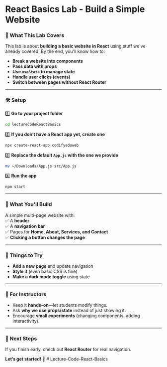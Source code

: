 # **React Basics Lab - Build a Simple Website**  

### **📌 What This Lab Covers**  
This lab is about **building a basic website in React** using stuff we've already covered. By the end, you'll know how to:  

- **Break a website into components**  
- **Pass data with props**  
- **Use `useState` to manage state**  
- **Handle user clicks (events)**  
- **Switch between pages without React Router**  

---

### **🛠️ Setup**  
1️⃣ **Go to your project folder**  
```bash
cd lectureCodeReactBasics
```  
2️⃣ **If you don’t have a React app yet, create one**  
```bash
npx create-react-app codifyeduweb
```  
3️⃣ **Replace the default `App.js` with the one we provide**  
```bash
mv ~/Downloads/App.js src/App.js
```  
4️⃣ **Run the app**  
```bash
npm start
```  

---

### **📝 What You'll Build**  
A simple multi-page website with:  
✅ A **header**  
✅ A **navigation bar**  
✅ Pages for **Home, About, Services, and Contact**  
✅ **Clicking a button changes the page**  

---

### **🔧 Things to Try**  
- **Add a new page** and update navigation  
- **Style it** (even basic CSS is fine)  
- **Make a dark mode toggle** using state  

---

### **📌 For Instructors**  
- Keep it **hands-on**—let students modify things.  
- Ask **why we use props/state** instead of just showing it.  
- Encourage **small experiments** (changing components, adding interactivity).  

---

### **🚀 Next Steps**  
If you finish early, check out **React Router** for real navigation.  

**Let’s get started! 🚀**  # Lecture-Code-React-Basics

